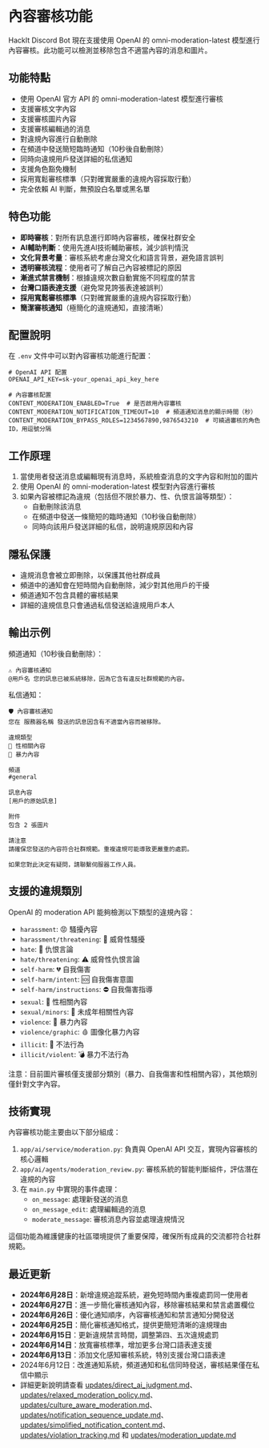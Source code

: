 # 內容審核功能

HackIt Discord Bot 現在支援使用 OpenAI 的 omni-moderation-latest 模型進行內容審核。此功能可以檢測並移除包含不適當內容的消息和圖片。

## 功能特點

- 使用 OpenAI 官方 API 的 omni-moderation-latest 模型進行審核
- 支援審核文字內容
- 支援審核圖片內容
- 支援審核編輯過的消息
- 對違規內容進行自動刪除
- 在頻道中發送簡短臨時通知（10秒後自動刪除）
- 同時向違規用戶發送詳細的私信通知
- 支援角色豁免機制
- 採用寬鬆審核標準（只對確實嚴重的違規內容採取行動）
- 完全依賴 AI 判斷，無預設白名單或黑名單

## 特色功能

- **即時審核**：對所有訊息進行即時內容審核，確保社群安全
- **AI輔助判斷**：使用先進AI技術輔助審核，減少誤判情況
- **文化背景考量**：審核系統考慮台灣文化和語言背景，避免語言誤判
- **透明審核流程**：使用者可了解自己內容被標記的原因
- **漸進式禁言機制**：根據違規次數自動實施不同程度的禁言
- **台灣口語表達支援**（避免常見誇張表達被誤判）
- **採用寬鬆審核標準**（只對確實嚴重的違規內容採取行動）
- **簡潔審核通知**（極簡化的違規通知，直接清晰）

## 配置說明

在 `.env` 文件中可以對內容審核功能進行配置：

```
# OpenAI API 配置
OPENAI_API_KEY=sk-your_openai_api_key_here

# 內容審核配置
CONTENT_MODERATION_ENABLED=True  # 是否啟用內容審核
CONTENT_MODERATION_NOTIFICATION_TIMEOUT=10  # 頻道通知消息的顯示時間（秒）
CONTENT_MODERATION_BYPASS_ROLES=1234567890,9876543210  # 可繞過審核的角色 ID，用逗號分隔
```

## 工作原理

1. 當使用者發送消息或編輯現有消息時，系統檢查消息的文字內容和附加的圖片
2. 使用 OpenAI 的 omni-moderation-latest 模型對內容進行審核
3. 如果內容被標記為違規（包括但不限於暴力、性、仇恨言論等類型）：
   - 自動刪除該消息
   - 在頻道中發送一條簡短的臨時通知（10秒後自動刪除）
   - 同時向該用戶發送詳細的私信，說明違規原因和內容

## 隱私保護

- 違規消息會被立即刪除，以保護其他社群成員
- 頻道中的通知會在短時間內自動刪除，減少對其他用戶的干擾
- 頻道通知不包含具體的審核結果
- 詳細的違規信息只會通過私信發送給違規用戶本人

## 輸出示例

頻道通知（10秒後自動刪除）：
```
⚠️ 內容審核通知
@用戶名 您的訊息已被系統移除，因為它含有違反社群規範的內容。
```

私信通知：
```
🛡️ 內容審核通知
您在 服務器名稱 發送的訊息因含有不適當內容而被移除。

違規類型
🔞 性相關內容
👊 暴力內容

頻道
#general

訊息內容
[用戶的原始訊息]

附件
包含 2 張圖片

請注意
請確保您發送的內容符合社群規範。重複違規可能導致更嚴重的處罰。

如果您對此決定有疑問，請聯繫伺服器工作人員。
```

## 支援的違規類別

OpenAI 的 moderation API 能夠檢測以下類型的違規內容：

- `harassment`: 😡 騷擾內容
- `harassment/threatening`: 🔪 威脅性騷擾
- `hate`: 💢 仇恨言論
- `hate/threatening`: ⚠️ 威脅性仇恨言論
- `self-harm`: 💔 自我傷害
- `self-harm/intent`: 🆘 自我傷害意圖
- `self-harm/instructions`: ⛔ 自我傷害指導
- `sexual`: 🔞 性相關內容
- `sexual/minors`: 🚫 未成年相關性內容
- `violence`: 👊 暴力內容
- `violence/graphic`: 🩸 圖像化暴力內容
- `illicit`: 🚫 不法行為
- `illicit/violent`: 💣 暴力不法行為

注意：目前圖片審核僅支援部分類別（暴力、自我傷害和性相關內容），其他類別僅針對文字內容。

## 技術實現

內容審核功能主要由以下部分組成：

1. `app/ai/service/moderation.py`: 負責與 OpenAI API 交互，實現內容審核的核心邏輯
2. `app/ai/agents/moderation_review.py`: 審核系統的智能判斷組件，評估潛在違規的內容
3. 在 `main.py` 中實現的事件處理：
   - `on_message`: 處理新發送的消息
   - `on_message_edit`: 處理編輯過的消息
   - `moderate_message`: 審核消息內容並處理違規情況

這個功能為維護健康的社區環境提供了重要保障，確保所有成員的交流都符合社群規範。

## 最近更新

- **2024年6月28日**：新增違規追蹤系統，避免短時間內重複處罰同一使用者
- **2024年6月27日**：進一步簡化審核通知內容，移除審核結果和禁言處置欄位
- **2024年6月26日**：優化通知順序，內容審核通知和禁言通知分開發送
- **2024年6月25日**：簡化審核通知格式，提供更簡短清晰的違規理由
- **2024年6月15日**：更新違規禁言時間，調整第四、五次違規處罰
- **2024年6月14日**：放寬審核標準，增加更多台灣口語表達支援
- **2024年6月13日**：添加文化感知審核系統，特別支援台灣口語表達
- 2024年6月12日：改進通知系統，頻道通知和私信同時發送，審核結果僅在私信中顯示
- 詳細更新說明請查看 [updates/direct_ai_judgment.md](./updates/direct_ai_judgment.md)、[updates/relaxed_moderation_policy.md](./updates/relaxed_moderation_policy.md)、[updates/culture_aware_moderation.md](./updates/culture_aware_moderation.md)、[updates/notification_sequence_update.md](./updates/notification_sequence_update.md)、[updates/simplified_notification_content.md](./updates/simplified_notification_content.md)、[updates/violation_tracking.md](./updates/violation_tracking.md) 和 [updates/moderation_update.md](./updates/moderation_update.md) 